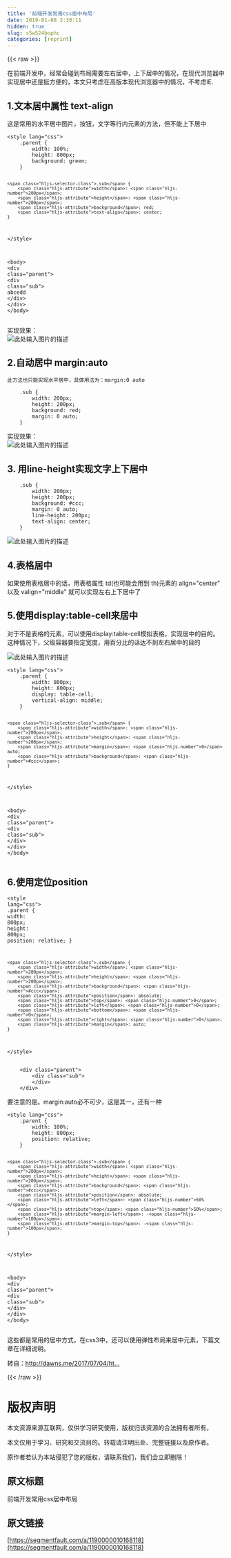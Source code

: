 ```yaml
---
title: '前端开发常用css居中布局' 
date: 2019-01-08 2:30:11
hidden: true
slug: s5w524bophc
categories: [reprint]
---
```


{{< raw >}}

                    
<p>在前端开发中，经常会碰到布局需要左右居中，上下居中的情况，在现代浏览器中实现居中还是挺方便的，本文只考虑在高版本现代浏览器中的情况，不考虑IE.</p>
<h2 id="articleHeader0">1.文本居中属性 text-align</h2>
<p>这是常用的水平居中图片，按钮，文字等行内元素的方法，但不能上下居中</p>
<div class="widget-codetool" style="display:none;">
      <div class="widget-codetool--inner">
      <span class="selectCode code-tool" data-toggle="tooltip" data-placement="top" title="" data-original-title="全选"></span>
      <span type="button" class="copyCode code-tool" data-toggle="tooltip" data-placement="top" data-clipboard-text="<style lang=&quot;css&quot;>
    .parent {
        width: 100%;
        height: 800px;
        background: green;
    }
    
    .sub {
        width: 200px;
        height: 200px;
        background: red;
        text-align: center;
    }
</style>

<body>
    <div class=&quot;parent&quot;>
        <div class=&quot;sub&quot;>
            abcedd
        </div>
    </div>
</body>" title="" data-original-title="复制"></span>
      <span type="button" class="saveToNote code-tool" data-toggle="tooltip" data-placement="top" title="" data-original-title="放进笔记"></span>
      </div>
      </div><pre class="hljs xml"><code><span class="hljs-tag">&lt;<span class="hljs-name">style</span> <span class="hljs-attr">lang</span>=<span class="hljs-string">"css"</span>&gt;</span><span class="css">
    <span class="hljs-selector-class">.parent</span> {
        <span class="hljs-attribute">width</span>: <span class="hljs-number">100%</span>;
        <span class="hljs-attribute">height</span>: <span class="hljs-number">800px</span>;
        <span class="hljs-attribute">background</span>: green;
    }
    
    <span class="hljs-selector-class">.sub</span> {
        <span class="hljs-attribute">width</span>: <span class="hljs-number">200px</span>;
        <span class="hljs-attribute">height</span>: <span class="hljs-number">200px</span>;
        <span class="hljs-attribute">background</span>: red;
        <span class="hljs-attribute">text-align</span>: center;
    }
</span><span class="hljs-tag">&lt;/<span class="hljs-name">style</span>&gt;</span>

<span class="hljs-tag">&lt;<span class="hljs-name">body</span>&gt;</span>
    <span class="hljs-tag">&lt;<span class="hljs-name">div</span> <span class="hljs-attr">class</span>=<span class="hljs-string">"parent"</span>&gt;</span>
        <span class="hljs-tag">&lt;<span class="hljs-name">div</span> <span class="hljs-attr">class</span>=<span class="hljs-string">"sub"</span>&gt;</span>
            abcedd
        <span class="hljs-tag">&lt;/<span class="hljs-name">div</span>&gt;</span>
    <span class="hljs-tag">&lt;/<span class="hljs-name">div</span>&gt;</span>
<span class="hljs-tag">&lt;/<span class="hljs-name">body</span>&gt;</span></code></pre>
<p>实现效果：<br><span class="img-wrap"><img data-src="/img/remote/1460000010168123" src="https://static.alili.tech/img/remote/1460000010168123" alt="此处输入图片的描述" title="此处输入图片的描述" style="cursor: pointer; display: inline;"></span></p>
<h2 id="articleHeader1">2.自动居中 margin:auto</h2>
<div class="widget-codetool" style="display:none;">
      <div class="widget-codetool--inner">
      <span class="selectCode code-tool" data-toggle="tooltip" data-placement="top" title="" data-original-title="全选"></span>
      <span type="button" class="copyCode code-tool" data-toggle="tooltip" data-placement="top" data-clipboard-text="此方法也只能实现水平居中，具体用法为：margin:0 auto
" title="" data-original-title="复制"></span>
      <span type="button" class="saveToNote code-tool" data-toggle="tooltip" data-placement="top" title="" data-original-title="放进笔记"></span>
      </div>
      </div><pre class="hljs cpp"><code>此方法也只能实现水平居中，具体用法为：margin:<span class="hljs-number">0</span> <span class="hljs-keyword">auto</span>
</code></pre>
<div class="widget-codetool" style="display:none;">
      <div class="widget-codetool--inner">
      <span class="selectCode code-tool" data-toggle="tooltip" data-placement="top" title="" data-original-title="全选"></span>
      <span type="button" class="copyCode code-tool" data-toggle="tooltip" data-placement="top" data-clipboard-text="    .sub {
        width: 200px;
        height: 200px;
        background: red;
        margin: 0 auto;
    }" title="" data-original-title="复制"></span>
      <span type="button" class="saveToNote code-tool" data-toggle="tooltip" data-placement="top" title="" data-original-title="放进笔记"></span>
      </div>
      </div><pre class="hljs css"><code>    <span class="hljs-selector-class">.sub</span> {
        <span class="hljs-attribute">width</span>: <span class="hljs-number">200px</span>;
        <span class="hljs-attribute">height</span>: <span class="hljs-number">200px</span>;
        <span class="hljs-attribute">background</span>: red;
        <span class="hljs-attribute">margin</span>: <span class="hljs-number">0</span> auto;
    }</code></pre>
<p>实现效果：<br><span class="img-wrap"><img data-src="/img/remote/1460000010168124" src="https://static.alili.tech/img/remote/1460000010168124" alt="此处输入图片的描述" title="此处输入图片的描述" style="cursor: pointer; display: inline;"></span></p>
<h2 id="articleHeader2">3. 用line-height实现文字上下居中</h2>
<div class="widget-codetool" style="display:none;">
      <div class="widget-codetool--inner">
      <span class="selectCode code-tool" data-toggle="tooltip" data-placement="top" title="" data-original-title="全选"></span>
      <span type="button" class="copyCode code-tool" data-toggle="tooltip" data-placement="top" data-clipboard-text="    .sub {
        width: 200px;
        height: 200px;
        background: #ccc;
        margin: 0 auto;
        line-height: 200px;
        text-align: center;
    }" title="" data-original-title="复制"></span>
      <span type="button" class="saveToNote code-tool" data-toggle="tooltip" data-placement="top" title="" data-original-title="放进笔记"></span>
      </div>
      </div><pre class="hljs css"><code>    <span class="hljs-selector-class">.sub</span> {
        <span class="hljs-attribute">width</span>: <span class="hljs-number">200px</span>;
        <span class="hljs-attribute">height</span>: <span class="hljs-number">200px</span>;
        <span class="hljs-attribute">background</span>: <span class="hljs-number">#ccc</span>;
        <span class="hljs-attribute">margin</span>: <span class="hljs-number">0</span> auto;
        <span class="hljs-attribute">line-height</span>: <span class="hljs-number">200px</span>;
        <span class="hljs-attribute">text-align</span>: center;
    }</code></pre>
<p><span class="img-wrap"><img data-src="/img/remote/1460000010168125" src="https://static.alili.tech/img/remote/1460000010168125" alt="此处输入图片的描述" title="此处输入图片的描述" style="cursor: pointer; display: inline;"></span></p>
<h2 id="articleHeader3">4.表格居中</h2>
<p>如果使用表格居中的话，用表格属性 td(也可能会用到 th)元素的 align="center" 以及 valign="middle" 就可以实现左右上下居中了</p>
<h2 id="articleHeader4">5.使用display:table-cell来居中</h2>
<p>对于不是表格的元素，可以使用display:table-cell模拟表格，实现居中的目的。这种情况下，父级容器要指定宽度，用百分比的话达不到左右居中的目的</p>
<p><span class="img-wrap"><img data-src="/img/remote/1460000010168126" src="https://static.alili.tech/img/remote/1460000010168126" alt="此处输入图片的描述" title="此处输入图片的描述" style="cursor: pointer; display: inline;"></span></p>
<div class="widget-codetool" style="display:none;">
      <div class="widget-codetool--inner">
      <span class="selectCode code-tool" data-toggle="tooltip" data-placement="top" title="" data-original-title="全选"></span>
      <span type="button" class="copyCode code-tool" data-toggle="tooltip" data-placement="top" data-clipboard-text="<style lang=&quot;css&quot;>
    .parent {
        width: 800px;
        height: 800px;
        display: table-cell;
        vertical-align: middle;
    }
    
    .sub {
        width: 200px;
        height: 200px;
        margin: 0 auto;
        background: #ccc;
    }
</style>

<body>
    <div class=&quot;parent&quot;>
        <div class=&quot;sub&quot;>
        </div>
    </div>
</body>
" title="" data-original-title="复制"></span>
      <span type="button" class="saveToNote code-tool" data-toggle="tooltip" data-placement="top" title="" data-original-title="放进笔记"></span>
      </div>
      </div><pre class="hljs xml"><code><span class="hljs-tag">&lt;<span class="hljs-name">style</span> <span class="hljs-attr">lang</span>=<span class="hljs-string">"css"</span>&gt;</span><span class="css">
    <span class="hljs-selector-class">.parent</span> {
        <span class="hljs-attribute">width</span>: <span class="hljs-number">800px</span>;
        <span class="hljs-attribute">height</span>: <span class="hljs-number">800px</span>;
        <span class="hljs-attribute">display</span>: table-cell;
        <span class="hljs-attribute">vertical-align</span>: middle;
    }
    
    <span class="hljs-selector-class">.sub</span> {
        <span class="hljs-attribute">width</span>: <span class="hljs-number">200px</span>;
        <span class="hljs-attribute">height</span>: <span class="hljs-number">200px</span>;
        <span class="hljs-attribute">margin</span>: <span class="hljs-number">0</span> auto;
        <span class="hljs-attribute">background</span>: <span class="hljs-number">#ccc</span>;
    }
</span><span class="hljs-tag">&lt;/<span class="hljs-name">style</span>&gt;</span>

<span class="hljs-tag">&lt;<span class="hljs-name">body</span>&gt;</span>
    <span class="hljs-tag">&lt;<span class="hljs-name">div</span> <span class="hljs-attr">class</span>=<span class="hljs-string">"parent"</span>&gt;</span>
        <span class="hljs-tag">&lt;<span class="hljs-name">div</span> <span class="hljs-attr">class</span>=<span class="hljs-string">"sub"</span>&gt;</span>
        <span class="hljs-tag">&lt;/<span class="hljs-name">div</span>&gt;</span>
    <span class="hljs-tag">&lt;/<span class="hljs-name">div</span>&gt;</span>
<span class="hljs-tag">&lt;/<span class="hljs-name">body</span>&gt;</span>
</code></pre>
<h2 id="articleHeader5">6.使用定位position</h2>
<div class="widget-codetool" style="display:none;">
      <div class="widget-codetool--inner">
      <span class="selectCode code-tool" data-toggle="tooltip" data-placement="top" title="" data-original-title="全选"></span>
      <span type="button" class="copyCode code-tool" data-toggle="tooltip" data-placement="top" data-clipboard-text="<style lang=&quot;css&quot;>
    .parent {
        width: 800px;
        height: 800px;
        position: relative;
    }
    
    .sub {
        width: 200px;
        height: 200px;
        background: #ccc;
        position: absolute;
        top: 0;
        left: 0;
        bottom: 0;
        right: 0;
        margin: auto;
    }
</style>" title="" data-original-title="复制"></span>
      <span type="button" class="saveToNote code-tool" data-toggle="tooltip" data-placement="top" title="" data-original-title="放进笔记"></span>
      </div>
      </div><pre class="hljs xml"><code><span class="hljs-tag">&lt;<span class="hljs-name">style</span> <span class="hljs-attr">lang</span>=<span class="hljs-string">"css"</span>&gt;</span><span class="css">
    <span class="hljs-selector-class">.parent</span> {
        <span class="hljs-attribute">width</span>: <span class="hljs-number">800px</span>;
        <span class="hljs-attribute">height</span>: <span class="hljs-number">800px</span>;
        <span class="hljs-attribute">position</span>: relative;
    }
    
    <span class="hljs-selector-class">.sub</span> {
        <span class="hljs-attribute">width</span>: <span class="hljs-number">200px</span>;
        <span class="hljs-attribute">height</span>: <span class="hljs-number">200px</span>;
        <span class="hljs-attribute">background</span>: <span class="hljs-number">#ccc</span>;
        <span class="hljs-attribute">position</span>: absolute;
        <span class="hljs-attribute">top</span>: <span class="hljs-number">0</span>;
        <span class="hljs-attribute">left</span>: <span class="hljs-number">0</span>;
        <span class="hljs-attribute">bottom</span>: <span class="hljs-number">0</span>;
        <span class="hljs-attribute">right</span>: <span class="hljs-number">0</span>;
        <span class="hljs-attribute">margin</span>: auto;
    }
</span><span class="hljs-tag">&lt;/<span class="hljs-name">style</span>&gt;</span></code></pre>
<div class="widget-codetool" style="display:none;">
      <div class="widget-codetool--inner">
      <span class="selectCode code-tool" data-toggle="tooltip" data-placement="top" title="" data-original-title="全选"></span>
      <span type="button" class="copyCode code-tool" data-toggle="tooltip" data-placement="top" data-clipboard-text="    <div class=&quot;parent&quot;>
        <div class=&quot;sub&quot;>
        </div>
    </div>" title="" data-original-title="复制"></span>
      <span type="button" class="saveToNote code-tool" data-toggle="tooltip" data-placement="top" title="" data-original-title="放进笔记"></span>
      </div>
      </div><pre class="hljs applescript"><code>    &lt;<span class="hljs-keyword">div</span> <span class="hljs-built_in">class</span>=<span class="hljs-string">"parent"</span>&gt;
        &lt;<span class="hljs-keyword">div</span> <span class="hljs-built_in">class</span>=<span class="hljs-string">"sub"</span>&gt;
        &lt;/<span class="hljs-keyword">div</span>&gt;
    &lt;/<span class="hljs-keyword">div</span>&gt;</code></pre>
<p>要注意的是。margin:auto必不可少，这是其一，还有一种</p>
<div class="widget-codetool" style="display:none;">
      <div class="widget-codetool--inner">
      <span class="selectCode code-tool" data-toggle="tooltip" data-placement="top" title="" data-original-title="全选"></span>
      <span type="button" class="copyCode code-tool" data-toggle="tooltip" data-placement="top" data-clipboard-text="<style lang=&quot;css&quot;>
    .parent {
        width: 100%;
        height: 800px;
        position: relative;
    }
    
    .sub {
        width: 200px;
        height: 200px;
        background: #ccc;
        position: absolute;
        left: 50%;
        top: 50%;
        margin-left: -100px;
        margin-top: -100px;
    }
</style>

<body>
    <div class=&quot;parent&quot;>
        <div class=&quot;sub&quot;>
        </div>
    </div>
</body>" title="" data-original-title="复制"></span>
      <span type="button" class="saveToNote code-tool" data-toggle="tooltip" data-placement="top" title="" data-original-title="放进笔记"></span>
      </div>
      </div><pre class="hljs xml"><code><span class="hljs-tag">&lt;<span class="hljs-name">style</span> <span class="hljs-attr">lang</span>=<span class="hljs-string">"css"</span>&gt;</span><span class="css">
    <span class="hljs-selector-class">.parent</span> {
        <span class="hljs-attribute">width</span>: <span class="hljs-number">100%</span>;
        <span class="hljs-attribute">height</span>: <span class="hljs-number">800px</span>;
        <span class="hljs-attribute">position</span>: relative;
    }
    
    <span class="hljs-selector-class">.sub</span> {
        <span class="hljs-attribute">width</span>: <span class="hljs-number">200px</span>;
        <span class="hljs-attribute">height</span>: <span class="hljs-number">200px</span>;
        <span class="hljs-attribute">background</span>: <span class="hljs-number">#ccc</span>;
        <span class="hljs-attribute">position</span>: absolute;
        <span class="hljs-attribute">left</span>: <span class="hljs-number">50%</span>;
        <span class="hljs-attribute">top</span>: <span class="hljs-number">50%</span>;
        <span class="hljs-attribute">margin-left</span>: -<span class="hljs-number">100px</span>;
        <span class="hljs-attribute">margin-top</span>: -<span class="hljs-number">100px</span>;
    }
</span><span class="hljs-tag">&lt;/<span class="hljs-name">style</span>&gt;</span>

<span class="hljs-tag">&lt;<span class="hljs-name">body</span>&gt;</span>
    <span class="hljs-tag">&lt;<span class="hljs-name">div</span> <span class="hljs-attr">class</span>=<span class="hljs-string">"parent"</span>&gt;</span>
        <span class="hljs-tag">&lt;<span class="hljs-name">div</span> <span class="hljs-attr">class</span>=<span class="hljs-string">"sub"</span>&gt;</span>
        <span class="hljs-tag">&lt;/<span class="hljs-name">div</span>&gt;</span>
    <span class="hljs-tag">&lt;/<span class="hljs-name">div</span>&gt;</span>
<span class="hljs-tag">&lt;/<span class="hljs-name">body</span>&gt;</span></code></pre>
<p>这些都是常用的居中方式，在css3中，还可以使用弹性布局来居中元素，下篇文章在详细说明。</p>
<p>转自：<a href="http://dawns.me/2017/07/04/html-css-center/" rel="nofollow noreferrer" target="_blank">http://dawns.me/2017/07/04/ht...</a></p>

                
{{< /raw >}}

# 版权声明
本文资源来源互联网，仅供学习研究使用，版权归该资源的合法拥有者所有，

本文仅用于学习、研究和交流目的。转载请注明出处、完整链接以及原作者。

原作者若认为本站侵犯了您的版权，请联系我们，我们会立即删除！

## 原文标题
前端开发常用css居中布局

## 原文链接
[https://segmentfault.com/a/1190000010168118](https://segmentfault.com/a/1190000010168118)

